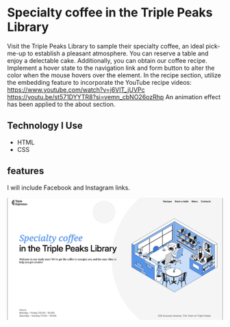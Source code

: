 # Specialty coffee in the Triple Peaks Library

Visit the Triple Peaks Library to sample their specialty coffee, an ideal pick-me-up to establish a pleasant atmosphere. You can reserve a table and enjoy a delectable cake. Additionally, you can obtain our coffee recipe.
Implement a hover state to the navigation link and form button to alter the color when the mouse hovers over the element. In the recipe section, utilize the embedding feature to incorporate the YouTube recipe videos:
https://www.youtube.com/watch?v=j6VlT_jUVPc
https://youtu.be/st571DYYTR8?si=vemn_cbNO26ozRhp
An animation effect has been applied to the about section.

## Technology I Use

- HTML
- CSS

## features

I will include Facebook and Instagram links.

![alt text](/images/screenshot.png)
